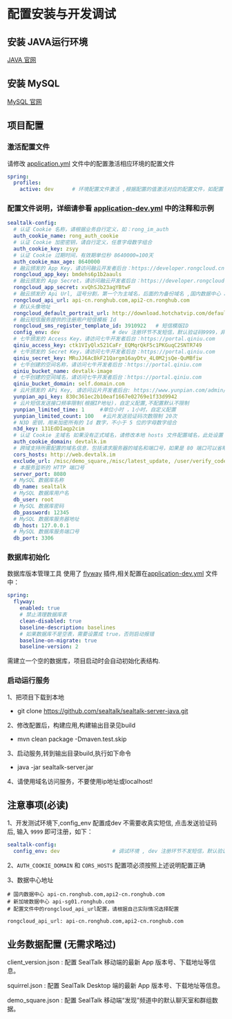 # 配置安装与开发调试

## 安装 JAVA运行环境 

[JAVA 官网](https://www.oracle.com/java/technologies/javase-downloads.html)

## 安装 MySQL

[MySQL 官网](https://www.mysql.com/)

## 项目配置

### 激活配置文件

请修改 [application.yml](../src/main/resources/application.yml) 文件中的配置激活相应环境的配置文件
```yaml
spring:
  profiles:
    active: dev      # 环境配置文件激活 ,根据配置的值激活对应的配置文件，如配置 dev 将使用application-dev.xml配置文件,测试、生产环境配置方法相同。
```

### 配置文件说明，详细请参看 [application-dev.yml](../src/main/resources/application-dev.yml) 中的注释和示例

```yaml
sealtalk-config:
  # 认证 Cookie 名称，请根据业务自行定义，如：rong_im_auth
  auth_cookie_name: rong_auth_cookie  
  # 认证 Cookie 加密密钥，请自行定义，任意字母数字组合                     
  auth_cookie_key: zsyy
  # 认证 Cookie 过期时间，有效期单位秒 8640000=100天
  auth_cookie_max_age: 8640000      
  # 融云颁发的 App Key，请访问融云开发者后台：https://developer.rongcloud.cn
  rongcloud_app_key: bmdehs6p1b2aauls             
  # 融云颁发的 App Secret，请访问融云开发者后台：https://developer.rongcloud.cn
  rongcloud_app_secret: xvQhSJb23agYBtwF
  # 融云颁发的 Api Url, 逗号分割，第一个为主域名，后面的为备份域名 ,国内数据中心 api-cn.ronghub.com,api2-cn.ronghub.com 新加坡数据中心 api-sg01.ronghub.com
  rongcloud_api_url: api-cn.ronghub.com,api2-cn.ronghub.com     
  # 默认头像地址
  rongcloud_default_portrait_url: http://download.hotchatvip.com/default_hotchat_avatar.png  
  # 融云短信服务提供的注册用户短信模板 Id
  rongcloud_sms_register_template_id: 3910922   # 短信模版ID
  config_env: dev                 # dev 注册环节不发短信，默认验证码9999，非dev会发送短信
  # 七牛颁发的 Access Key，请访问七牛开发者后台：https://portal.qiniu.com
  qiniu_access_key: ctk1VIyQlx521CaFr_EQMqrQkF5c1PKGuqC2SNTR749  
  # 七牛颁发的 Secret Key，请访问七牛开发者后台：https://portal.qiniu.com
  qiniu_secret_key: MRuJJ6AcBkF21Qargm16ayDtv_4L0M2jsQe-QuMBfiw  
  # 七牛创建的空间名称，请访问七牛开发者后台：https://portal.qiniu.com
  qiniu_bucket_name: devtalk-image
  # 七牛创建的空间域名，请访问七牛开发者后台：https://portal.qiniu.com
  qiniu_bucket_domain: self.domain.com
  # 云片颁发的 APi Key, 请访问云片开发者后台: https://www.yunpian.com/admin/main
  yunpian_api_key: 830c361ec2b10eaf1667e02769e1f33d9942           
  # 云片短信发送接口频率限制(根据IP地址)，自定义配置,不配置默认不限制
  yunpian_limited_time: 1     #单位小时 ，1小时，自定义配置
  yunpian_limited_count: 100   #云片发送验证码次数限制 20次
  # N3D 密钥，用来加密所有的 Id 数字，不小于 5 位的字母数字组合
  n3d_key: 131EdDIaqp2cim
  # 认证 Cookie 主域名 如果没有正式域名，请修改本地 hosts 文件配置域名，此处设置 Cookie 主域名， 必须和 CORS_HOSTS 配置项在相同的顶级域下
  auth_cookie_domain: devtalk.im      
  # 跨域支持所需配置的域名信息，包括请求服务器的域名和端口号，如果是 80 端口可以省略端口号。如：http://web.sealtalk.im
  cors_hosts: http://web.devtalk.im 
  exclude_url: /misc/demo_square,/misc/latest_update, /user/verify_code_yp_t,/misc/client_version,/misc/mobile_version,/user/login,/user/register,/user/reset_password, /user/send_code, /user/send_code_yp,/user/verify_code, /user/verify_code_yp, /user/delete, /user/get_sms_img_code,/user/check_username_available,/user/check_phone_available,/user/regionlist,/ping
  # 本服务监听的 HTTP 端口号
  server_port: 8080   
  # MySQL 数据库名称      
  db_name: sealtalk   
  # MySQL 数据库用户名       
  db_user: root
  # MySQL 数据库密码
  db_password: 12345
  # MySQL 数据库服务器地址
  db_host: 127.0.0.1
  # MySQL 数据库服务端口号
  db_port: 3306

```

### 数据库初始化

数据库版本管理工具 使用了 [flyway](https://flywaydb.org/) 插件,相关配置在[application-dev.yml](../src/main/resources/application-dev.yml) 文件中：

```yaml
spring:
  flyway:
    enabled: true
    # 禁止清理数据库表
    clean-disabled: true
    baseline-description: baselines
    # 如果数据库不是空表，需要设置成 true，否则启动报错
    baseline-on-migrate: true
    baseline-version: 2
```
 
需建立一个空的数据库，项目启动时会自动初始化表结构.

### 启动运行服务
1、把项目下载到本地

* git clone https://github.com/sealtalk/sealtalk-server-java.git

2、修改配置后，构建应用,构建输出目录见build

* mvn clean  package -Dmaven.test.skip

3、启动服务,转到输出目录build,执行如下命令

* java -jar sealtalk-server.jar

4、请使用域名访问服务，不要使用ip地址或localhost!



## 注意事项(必读)


1、开发测试环境下,config_env 配置成dev 不需要收真实短信, 点击发送验证码后, 输入 `9999` 即可注册，如下：
```yaml
sealtalk-config:
  config_env: dev                 # 调试环境 , dev 注册环节不发短信，默认验证码9999 , 非dev会发送真实短信
```

2、`AUTH_COOKIE_DOMAIN` 和 `CORS_HOSTS` 配置项必须按照上述说明配置正确

3、数据中心地址

```
# 国内数据中心 api-cn.ronghub.com,api2-cn.ronghub.com 
# 新加坡数据中心 api-sg01.ronghub.com
# 配置文件中的rongcloud_api_url配置，请根据自己实际情况选择配置

rongcloud_api_url: api-cn.ronghub.com,api2-cn.ronghub.com 

```


## 业务数据配置 (无需求略过)

client_version.json : 配置 SealTalk 移动端的最新 App 版本号、下载地址等信息。

squirrel.json : 配置 SealTalk Desktop 端的最新 App 版本号、下载地址等信息。

demo_square.json : 配置 SealTalk 移动端“发现”频道中的默认聊天室和群组数据。
